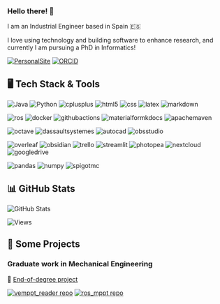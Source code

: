 ### Hello there! 👋

I am an Industrial Engineer based in Spain 🇪🇸

I love using technology and building software to enhance research, and currently I am pursuing a PhD in Informatics!

[![PersonalSite](https://img.shields.io/badge/personal_site-E53734?style=for-the-badge&logo=streamlit&logoColor=white)](https://aaronpb.github.io/)
[![ORCID](https://img.shields.io/badge/my_orcid-A6CE39?style=for-the-badge&logo=orcid&logoColor=white)](https://orcid.org/0000-0003-0136-5004)

## 🖥️ Tech Stack & Tools

![Java](https://img.shields.io/badge/java-ED8B00?style=for-the-badge&logo=openjdk&logoColor=white)
![Python](https://img.shields.io/badge/python-3670A0?style=for-the-badge&logo=python&logoColor=white)
![cplusplus](https://img.shields.io/badge/c++-00599C?style=for-the-badge&logo=cplusplus&logoColor=white)
![html5](https://img.shields.io/badge/html5-E34F26?style=for-the-badge&logo=html5&logoColor=white)
![css](https://img.shields.io/badge/css-663399?style=for-the-badge&logo=css&logoColor=white)
![latex](https://img.shields.io/badge/latex-008080?style=for-the-badge&logo=latex&logoColor=white)
![markdown](https://img.shields.io/badge/markdown-000000?style=for-the-badge&logo=markdown&logoColor=white)

![ros](https://img.shields.io/badge/ros-22314E?style=for-the-badge&logo=ros&logoColor=white)
![docker](https://img.shields.io/badge/docker-2496ED?style=for-the-badge&logo=docker&logoColor=white)
![githubactions](https://img.shields.io/badge/github_actions-2088FF?style=for-the-badge&logo=githubactions&logoColor=white)
![materialformkdocs](https://img.shields.io/badge/material_for_mkdocs-526CFE?style=for-the-badge&logo=materialformkdocs&logoColor=white)
![apachemaven](https://img.shields.io/badge/apache_maven-C71A36?style=for-the-badge&logo=apachemaven&logoColor=white)

![octave](https://img.shields.io/badge/octave-0790C0?style=for-the-badge&logo=octave&logoColor=white)
![dassaultsystemes](https://img.shields.io/badge/solidworks-005386?style=for-the-badge&logo=dassaultsystemes&logoColor=white)
![autocad](https://img.shields.io/badge/autocad-E51050?style=for-the-badge&logo=autocad&logoColor=white)
![obsstudio](https://img.shields.io/badge/obs_studio-302E31?style=for-the-badge&logo=obsstudio&logoColor=white)

![overleaf](https://img.shields.io/badge/overleaf-47A141?style=for-the-badge&logo=overleaf&logoColor=white)
![obsidian](https://img.shields.io/badge/obsidian-7C3AED?style=for-the-badge&logo=obsidian&logoColor=white)
![trello](https://img.shields.io/badge/trello-0052CC?style=for-the-badge&logo=trello&logoColor=white)
![streamlit](https://img.shields.io/badge/streamlit-FF4B4B?style=for-the-badge&logo=streamlit&logoColor=white)
![photopea](https://img.shields.io/badge/photopea-18A497?style=for-the-badge&logo=photopea&logoColor=white)
![nextcloud](https://img.shields.io/badge/nextcloud-0082C9?style=for-the-badge&logo=nextcloud&logoColor=white)
![googledrive](https://img.shields.io/badge/google_drive-4285F4?style=for-the-badge&logo=googledrive&logoColor=white)

![pandas](https://img.shields.io/badge/pandas-150458?style=for-the-badge&logo=pandas&logoColor=white)
![numpy](https://img.shields.io/badge/numpy-013243?style=for-the-badge&logo=numpy&logoColor=white)
![spigotmc](https://img.shields.io/badge/spigotmc-ED8106?style=for-the-badge&logo=spigotmc&logoColor=white)

## 📊 GitHub Stats

![GitHub Stats](https://github-readme-stats.vercel.app/api?username=aaronpb&show_icons=true&icon_color=ff6347&count_private=true&theme=dark)

![Views](https://komarev.com/ghpvc/?username=aaronpb&style=flat-square&color=blue&style=for-the-badge)

## 🍄 Some Projects

### Graduate work in Mechanical Engineering

:link: [End-of-degree project](http://repositorio.ual.es/handle/10835/8041)

[![vemppt_reader repo](https://github-readme-stats.vercel.app/api/pin?username=aaronpb&repo=vemppt_reader&show_icons=true&icon_color=ff6347&theme=dark)](https://github.com/AaronPB/vemppt_reader)
[![ros_mppt repo](https://github-readme-stats.vercel.app/api/pin?username=aaronpb&repo=ros_mppt&show_icons=true&icon_color=ff6347&theme=dark)](https://github.com/AaronPB/ros_mppt)
